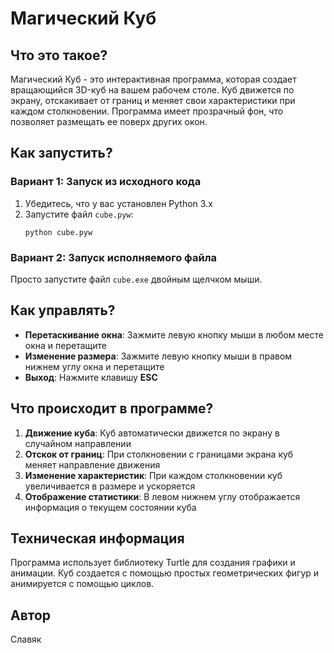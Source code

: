# Магический Куб

## Что это такое?

Магический Куб - это интерактивная программа, которая создает вращающийся 3D-куб на вашем рабочем столе. Куб движется по экрану, отскакивает от границ и меняет свои характеристики при каждом столкновении. Программа имеет прозрачный фон, что позволяет размещать ее поверх других окон.

## Как запустить?

### Вариант 1: Запуск из исходного кода
1. Убедитесь, что у вас установлен Python 3.x
2. Запустите файл `cube.pyw`:
   ```
   python cube.pyw
   ```

### Вариант 2: Запуск исполняемого файла
Просто запустите файл `cube.exe` двойным щелчком мыши.

## Как управлять?

- **Перетаскивание окна**: Зажмите левую кнопку мыши в любом месте окна и перетащите
- **Изменение размера**: Зажмите левую кнопку мыши в правом нижнем углу окна и перетащите
- **Выход**: Нажмите клавишу **ESC**

## Что происходит в программе?

1. **Движение куба**: Куб автоматически движется по экрану в случайном направлении
2. **Отскок от границ**: При столкновении с границами экрана куб меняет направление движения
3. **Изменение характеристик**: При каждом столкновении куб увеличивается в размере и ускоряется
4. **Отображение статистики**: В левом нижнем углу отображается информация о текущем состоянии куба

## Техническая информация

Программа использует библиотеку Turtle для создания графики и анимации. Куб создается с помощью простых геометрических фигур и анимируется с помощью циклов.

## Автор

Славяк
